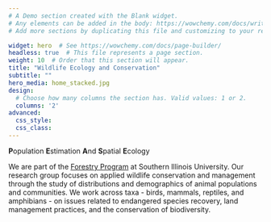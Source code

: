 ```yaml
---
# A Demo section created with the Blank widget.
# Any elements can be added in the body: https://wowchemy.com/docs/writing-markdown-latex/
# Add more sections by duplicating this file and customizing to your requirements.

widget: hero  # See https://wowchemy.com/docs/page-builder/
headless: true  # This file represents a page section.
weight: 10  # Order that this section will appear.
title: "Wildlife Ecology and Conservation"
subtitle: ""
hero_media: home_stacked.jpg
design:
  # Choose how many columns the section has. Valid values: 1 or 2.
  columns: '2'
advanced:
  css_style:
  css_class:
---
```


**P**opulation **E**stimation **A**nd **S**patial **E**cology   

We are part of the [Forestry Program](https://coas.siu.edu/academics/departments/forestry/) at Southern Illinois University. Our research group focuses on applied wildlife conservation and management through the study of distributions and demographics of animal populations and communities. We work across taxa - birds, mammals, reptiles, and amphibians - on issues related to endangered species recovery, land management practices, and the conservation of biodiversity.

